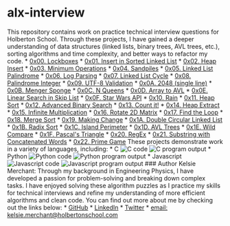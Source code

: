 # alx-interview 
This repository contains work on practice technical interview questions for Holberton School. Through these projects, I have gained a deeper understanding of data structures (linked lists, binary trees, AVL trees, etc.), sorting algorithms and time complexity, and better ways to refactor my code. * [0x00. Lockboxes](/0x00-lockboxes) * [0x01. Insert in Sorted Linked List](/0x01-insert_in_sorted_linked_list) * [0x02. Heap Insert](/0x02-heap_insert) * [0x03. Minimum Operations](/0x03-minimum_operations) * [0x04. Sandpiles](/0x04-sandpiles) * [0x05. Linked List Palindrome](/0x05-linked_list_palindrome) * [0x06. Log Parsing](/0x06-log_parsing) * [0x07. Linked List Cycle](/0x07-linked_list_cycle) * [0x08. Palindrome Integer](/0x08-palindrome_integer) * [0x09. UTF-8 Validation](/0x09-utf8_validation) * [0x0A. 2048 (single line)](/0x0A-slide_line) * [0x0B. Menger Sponge](/0x0B-menger) * [0x0C. N Queens](/0x0C-nqueens) * [0x0D. Array to AVL](/0x0D-sorted_array_to_avl) * [0x0E. Linear Search in Skip List](/0x0E-linear_skip) * [0x0F. Star Wars API](/0x0F-starwars_api) * [0x10. Rain](/0x10-rain) * [0x11. Heap Sort](/0x11-heap_sort) * [0x12. Advanced Binary Search](/0x12-advanced_binary_search) * [0x13. Count it!](/0x13-count_it) * [0x14. Heap Extract](/0x14-heap_extract) * [0x15. Infinite Multiplication](/0x15-infinite_multiplication) * [0x16. Rotate 2D Matrix](/0x16-rotate_2d_matrix) * [0x17. Find the Loop](/0x17-find_the_loop) * [0x18. Merge Sort](/0x18-merge_sort) * [0x19. Making Change](/0x19-making_change) * [0x1A. Double Circular Linked List](/0x1A-double_circular_linked_list) * [0x1B. Radix Sort](/0x1B-radix_sort) * [0x1C. Island Perimeter](/0x1C-island_perimeter) * [0x1D. AVL Trees](/0x1D-avl_trees) * [0x1E. Wild Compare](/0x1E-wild_cmp) * [0x1F. Pascal's Triangle](/0x1F-pascal_triangle) * [0x20. RegEx](/0x20-regex) * [0x21. Substring with Concatenated Words](/0x21-substring) * [0x22. Prime Game](/0x22-primegame) These projects demonstrate work in a variety of languages, including: * C <img src="https://i.ibb.co/5xskfqQ/Screenshot-2021-06-27-11-55-49-PM.png" alt="C code" border="0"> <img src="https://i.ibb.co/Q9Qqp8m/Screenshot-2021-06-27-11-39-14-PM.png" alt="C program output" border="0"> * Python <img src="https://i.ibb.co/JQ582pj/Screenshot-2021-06-27-11-59-04-PM.png" alt="Python code" border="0"> <img src="https://i.ibb.co/gwYJm0z/Screenshot-2021-06-27-11-47-33-PM.png" alt="Python program output" border="0"> * Javascript <img src="https://i.ibb.co/tc4zzZ4/Screenshot-2021-06-28-12-02-05-AM.png" alt="Javascript code" border="0"> <img src="https://i.ibb.co/Gkhm78X/Screenshot-2021-06-27-11-44-05-PM.png" alt="Javascript program output" border="0"> ### Author Kelsie Merchant: Through my background in Engineering Physics, I have developed a passion for problem-solving and breaking down complex tasks. I have enjoyed solving these algorithm puzzles as I practice my skills for technical interviews and refine my understanding of more efficient algorithms and clean code. You can find out more about me by checking out the links below: * [GitHub](https://github.com/kmerchan/) * [LinkedIn](https://www.linkedin.com/in/kelsie-merchant-physics/) * [Twitter](https://twitter.com/MerchantKelsie) * [email: kelsie.merchant@holbertonschool.com](kelsie.merchant@holbertonschool.com)

